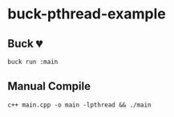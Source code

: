 # buck-pthread-example

## Buck 💔

```bash=
buck run :main
```

## Manual Compile

```bash=
c++ main.cpp -o main -lpthread && ./main
```
